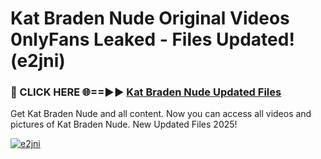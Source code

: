# Kat Braden Nude Original Videos 0nlyFans Leaked - Files Updated! (e2jni)

<h3>🔴 CLICK HERE 🌐==►► <a href="https://tinyurl.com/yrmya6cz" rel="nofollow">Kat Braden Nude Updated Files</a></h3>

Get Kat Braden Nude and all content. Now you can access all videos and pictures of Kat Braden Nude. New Updated Files 2025!

[![e2jni](https://i.imgur.com/FMdXYCs.gif)](https://tinyurl.com/yrmya6cz)
